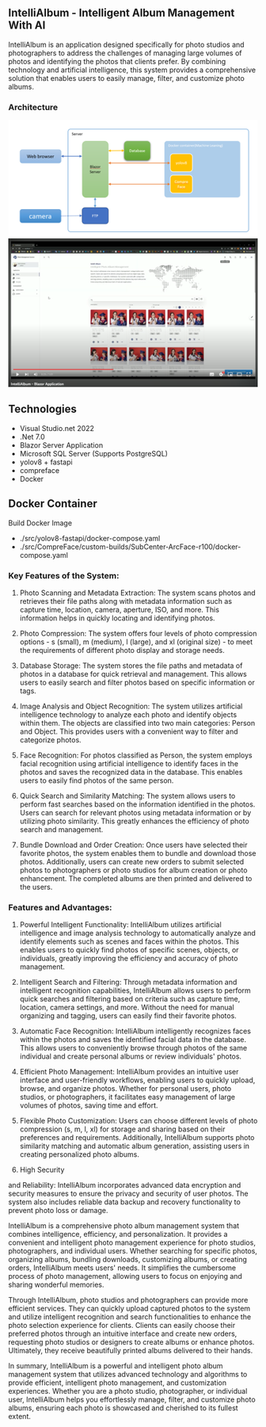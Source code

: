 ## IntelliAlbum - Intelligent Album Management With AI

IntelliAlbum is an application designed specifically for photo studios and photographers to address the challenges of managing large volumes of photos and identifying the photos that clients prefer. By combining technology and artificial intelligence, this system provides a comprehensive solution that enables users to easily manage, filter, and customize photo albums.

### Architecture
![architecture](./doc/architecture.png)
[![Demo](./doc/youtube.png)](https://www.youtube.com/watch?v=_ZWo40zjfbQ)

## Technologies
- Visual Studio.net 2022
- .Net 7.0
- Blazor Server Application
- Microsoft SQL Server (Supports PostgreSQL)
- yolov8 + fastapi
- compreface
- Docker

## Docker Container

Build Docker Image
- ./src/yolov8-fastapi/docker-compose.yaml
- ./src/CompreFace/custom-builds/SubCenter-ArcFace-r100/docker-compose.yaml

### Key Features of the System:

1. Photo Scanning and Metadata Extraction: The system scans photos and retrieves their file paths along with metadata information such as capture time, location, camera, aperture, ISO, and more. This information helps in quickly locating and identifying photos.

2. Photo Compression: The system offers four levels of photo compression options - s (small), m (medium), l (large), and xl (original size) - to meet the requirements of different photo display and storage needs.

3. Database Storage: The system stores the file paths and metadata of photos in a database for quick retrieval and management. This allows users to easily search and filter photos based on specific information or tags.

4. Image Analysis and Object Recognition: The system utilizes artificial intelligence technology to analyze each photo and identify objects within them. The objects are classified into two main categories: Person and Object. This provides users with a convenient way to filter and categorize photos.

5. Face Recognition: For photos classified as Person, the system employs facial recognition using artificial intelligence to identify faces in the photos and saves the recognized data in the database. This enables users to easily find photos of the same person.

6. Quick Search and Similarity Matching: The system allows users to perform fast searches based on the information identified in the photos. Users can search for relevant photos using metadata information or by utilizing photo similarity. This greatly enhances the efficiency of photo search and management.

7. Bundle Download and Order Creation: Once users have selected their favorite photos, the system enables them to bundle and download those photos. Additionally, users can create new orders to submit selected photos to photographers or photo studios for album creation or photo enhancement. The completed albums are then printed and delivered to the users.

### Features and Advantages:

1. Powerful Intelligent Functionality: IntelliAlbum utilizes artificial intelligence and image analysis technology to automatically analyze and identify elements such as scenes and faces within the photos. This enables users to quickly find photos of specific scenes, objects, or individuals, greatly improving the efficiency and accuracy of photo management.

2. Intelligent Search and Filtering: Through metadata information and intelligent recognition capabilities, IntelliAlbum allows users to perform quick searches and filtering based on criteria such as capture time, location, camera settings, and more. Without the need for manual organizing and tagging, users can easily find their favorite photos.

3. Automatic Face Recognition: IntelliAlbum intelligently recognizes faces within the photos and saves the identified facial data in the database. This allows users to conveniently browse through photos of the same individual and create personal albums or review individuals' photos.

4. Efficient Photo Management: IntelliAlbum provides an intuitive user interface and user-friendly workflows, enabling users to quickly upload, browse, and organize photos. Whether for personal users, photo studios, or photographers, it facilitates easy management of large volumes of photos, saving time and effort.

5. Flexible Photo Customization: Users can choose different levels of photo compression (s, m, l, xl) for storage and sharing based on their preferences and requirements. Additionally, IntelliAlbum supports photo similarity matching and automatic album generation, assisting users in creating personalized photo albums.

6. High Security

 and Reliability: IntelliAlbum incorporates advanced data encryption and security measures to ensure the privacy and security of user photos. The system also includes reliable data backup and recovery functionality to prevent photo loss or damage.

IntelliAlbum is a comprehensive photo album management system that combines intelligence, efficiency, and personalization. It provides a convenient and intelligent photo management experience for photo studios, photographers, and individual users. Whether searching for specific photos, organizing albums, bundling downloads, customizing albums, or creating orders, IntelliAlbum meets users' needs. It simplifies the cumbersome process of photo management, allowing users to focus on enjoying and sharing wonderful memories.

Through IntelliAlbum, photo studios and photographers can provide more efficient services. They can quickly upload captured photos to the system and utilize intelligent recognition and search functionalities to enhance the photo selection experience for clients. Clients can easily choose their preferred photos through an intuitive interface and create new orders, requesting photo studios or designers to create albums or enhance photos. Ultimately, they receive beautifully printed albums delivered to their hands.

In summary, IntelliAlbum is a powerful and intelligent photo album management system that utilizes advanced technology and algorithms to provide efficient, intelligent photo management, and customization experiences. Whether you are a photo studio, photographer, or individual user, IntelliAlbum helps you effortlessly manage, filter, and customize photo albums, ensuring each photo is showcased and cherished to its fullest extent.